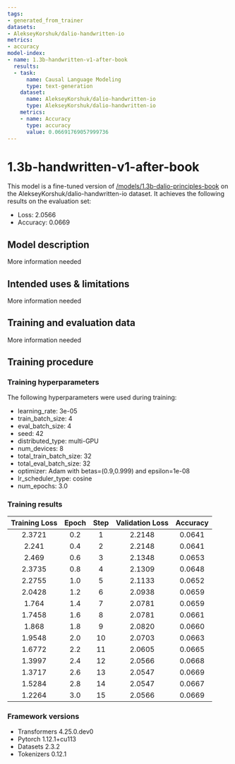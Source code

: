 ```yaml
---
tags:
- generated_from_trainer
datasets:
- AlekseyKorshuk/dalio-handwritten-io
metrics:
- accuracy
model-index:
- name: 1.3b-handwritten-v1-after-book
  results:
  - task:
      name: Causal Language Modeling
      type: text-generation
    dataset:
      name: AlekseyKorshuk/dalio-handwritten-io
      type: AlekseyKorshuk/dalio-handwritten-io
    metrics:
    - name: Accuracy
      type: accuracy
      value: 0.06691769057999736
---
```


<!-- This model card has been generated automatically according to the information the Trainer had access to. You
should probably proofread and complete it, then remove this comment. -->

# 1.3b-handwritten-v1-after-book

This model is a fine-tuned version of [/models/1.3b-dalio-principles-book](https://huggingface.co//models/1.3b-dalio-principles-book) on the AlekseyKorshuk/dalio-handwritten-io dataset.
It achieves the following results on the evaluation set:
- Loss: 2.0566
- Accuracy: 0.0669

## Model description

More information needed

## Intended uses & limitations

More information needed

## Training and evaluation data

More information needed

## Training procedure

### Training hyperparameters

The following hyperparameters were used during training:
- learning_rate: 3e-05
- train_batch_size: 4
- eval_batch_size: 4
- seed: 42
- distributed_type: multi-GPU
- num_devices: 8
- total_train_batch_size: 32
- total_eval_batch_size: 32
- optimizer: Adam with betas=(0.9,0.999) and epsilon=1e-08
- lr_scheduler_type: cosine
- num_epochs: 3.0

### Training results

| Training Loss | Epoch | Step | Validation Loss | Accuracy |
|:-------------:|:-----:|:----:|:---------------:|:--------:|
| 2.3721        | 0.2   | 1    | 2.2148          | 0.0641   |
| 2.241         | 0.4   | 2    | 2.2148          | 0.0641   |
| 2.469         | 0.6   | 3    | 2.1348          | 0.0653   |
| 2.3735        | 0.8   | 4    | 2.1309          | 0.0648   |
| 2.2755        | 1.0   | 5    | 2.1133          | 0.0652   |
| 2.0428        | 1.2   | 6    | 2.0938          | 0.0659   |
| 1.764         | 1.4   | 7    | 2.0781          | 0.0659   |
| 1.7458        | 1.6   | 8    | 2.0781          | 0.0661   |
| 1.868         | 1.8   | 9    | 2.0820          | 0.0660   |
| 1.9548        | 2.0   | 10   | 2.0703          | 0.0663   |
| 1.6772        | 2.2   | 11   | 2.0605          | 0.0665   |
| 1.3997        | 2.4   | 12   | 2.0566          | 0.0668   |
| 1.3717        | 2.6   | 13   | 2.0547          | 0.0669   |
| 1.5284        | 2.8   | 14   | 2.0547          | 0.0667   |
| 1.2264        | 3.0   | 15   | 2.0566          | 0.0669   |


### Framework versions

- Transformers 4.25.0.dev0
- Pytorch 1.12.1+cu113
- Datasets 2.3.2
- Tokenizers 0.12.1
